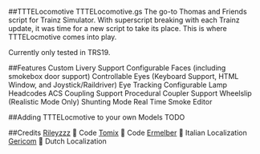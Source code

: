 ##TTTELocomotive
TTTELocomotive.gs
The go-to Thomas and Friends script for Trainz Simulator. With superscript breaking with each Trainz update, it was time for a new script to take its place. This is where TTTELocmotive comes into play.

Currently only tested in TRS19. 

##Features
Custom Livery Support
Configurable Faces (including smokebox door support)
Controllable Eyes (Keyboard Support, HTML Window, and Joystick/Raildriver)
Eye Tracking
Configurable Lamp Headcodes
ACS Coupling Support
Procedural Coupler Support
Wheelslip (Realistic Mode Only)
Shunting Mode
Real Time Smoke Editor

##Adding TTTELocmotive to your own Models
TODO

##Credits
[Rileyzzz](https://github.com/rileyzzz) :page_with_curl: Code
[Tomix](https://github.com/tomixnscale89) :page_with_curl: Code
[Ermelber](https://github.com/Ermelber) :page_with_curl: Italian Localization
[Gericom](https://github.com/Gericom) :page_with_curl: Dutch Localization
